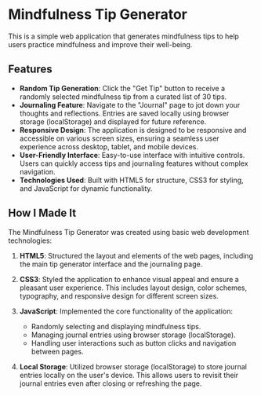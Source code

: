 # Mindfulness Tip Generator

This is a simple web application that generates mindfulness tips to help users practice mindfulness and improve their well-being.

## Features

- **Random Tip Generation**: Click the "Get Tip" button to receive a randomly selected mindfulness tip from a curated list of 30 tips.
- **Journaling Feature**: Navigate to the "Journal" page to jot down your thoughts and reflections. Entries are saved locally using browser storage (localStorage) and displayed for future reference.
- **Responsive Design**: The application is designed to be responsive and accessible on various screen sizes, ensuring a seamless user experience across desktop, tablet, and mobile devices.
- **User-Friendly Interface**: Easy-to-use interface with intuitive controls. Users can quickly access tips and journaling features without complex navigation.
- **Technologies Used**: Built with HTML5 for structure, CSS3 for styling, and JavaScript for dynamic functionality.

## How I Made It

The Mindfulness Tip Generator was created using basic web development technologies:

1. **HTML5**: Structured the layout and elements of the web pages, including the main tip generator interface and the journaling page.
   
2. **CSS3**: Styled the application to enhance visual appeal and ensure a pleasant user experience. This includes layout design, color schemes, typography, and responsive design for different screen sizes.
   
3. **JavaScript**: Implemented the core functionality of the application:
   - Randomly selecting and displaying mindfulness tips.
   - Managing journal entries using browser storage (localStorage).
   - Handling user interactions such as button clicks and navigation between pages.
   
4. **Local Storage**: Utilized browser storage (localStorage) to store journal entries locally on the user's device. This allows users to revisit their journal entries even after closing or refreshing the page.
